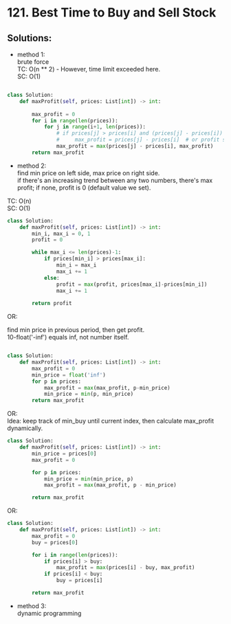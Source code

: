 # 121. Best Time to Buy and Sell Stock

## Solutions:
- method 1: \
brute force\
TC: O(n ** 2) - However, time limit exceeded here.\
SC: O(1)

```python

class Solution:
    def maxProfit(self, prices: List[int]) -> int:
        
        max_profit = 0
        for i in range(len(prices)):
            for j in range(i+1, len(prices)):
                # if prices[j] > prices[i] and (prices[j] - prices[i]) > max_profit:
                #     max_profit = prices[j] - prices[i]  # or profit still previous max_profit
                max_profit = max(prices[j] - prices[i], max_profit)
        return max_profit

```

- method 2:\
find min price on left side, max price on right side.\
if there's an increasing trend between any two numbers, there's max profit; if none, profit is 0 (default value we set).

TC: O(n)\
SC: O(1)
```python
class Solution:
    def maxProfit(self, prices: List[int]) -> int:
        min_i, max_i = 0, 1
        profit = 0

        while max_i <= len(prices)-1:
            if prices[min_i] > prices[max_i]:
                min_i = max_i
                max_i += 1
            else:   
                profit = max(profit, prices[max_i]-prices[min_i])
                max_i += 1
        
        return profit
```

OR:

find min price in previous period, then get profit.\
10-float('-inf') equals inf, not number itself.
```python

class Solution:
    def maxProfit(self, prices: List[int]) -> int:
        max_profit = 0
        min_price = float('inf')
        for p in prices:
            max_profit = max(max_profit, p-min_price)
            min_price = min(p, min_price)
        return max_profit
```

OR:\
Idea: keep track of min_buy until current index, then calculate max_profit dynamically.

```python
class Solution:
    def maxProfit(self, prices: List[int]) -> int:
        min_price = prices[0]
        max_profit = 0

        for p in prices:
            min_price = min(min_price, p)
            max_profit = max(max_profit, p - min_price)

        return max_profit
```

OR:
```python
class Solution:
    def maxProfit(self, prices: List[int]) -> int:
        max_profit = 0
        buy = prices[0]

        for i in range(len(prices)):
            if prices[i] > buy:
                max_profit = max(prices[i] - buy, max_profit)
            if prices[i] < buy:
                buy = prices[i]

        return max_profit
```

- method 3:\
dynamic programming
